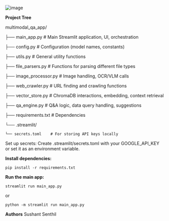 ![image](https://github.com/user-attachments/assets/55d49e5d-fa11-49b5-a929-dbbd8cc9a39a)



**Project Tree**

multimodal_qa_app/

├── main_app.py         # Main Streamlit application, UI, orchestration

├── config.py           # Configuration (model names, constants)

├── utils.py            # General utility functions

├── file_parsers.py     # Functions for parsing different file types

├── image_processor.py  # Image handling, OCR/VLM calls

├── web_crawler.py      # URL finding and crawling functions

├── vector_store.py     # ChromaDB interactions, embedding, context retrieval

├── qa_engine.py        # Q&A logic, data query handling, suggestions

├── requirements.txt    # Dependencies

└── .streamlit/

    └── secrets.toml    # For storing API keys locally


Set up secrets: Create .streamlit/secrets.toml with your GOOGLE_API_KEY or set it as an environment variable.

**Install dependencies:**

`pip install -r requirements.txt`

**Run the main app:**

`streamlit run main_app.py`

or

`python -m streamlit run main_app.py`

**Authors**
Sushant
Senthil
